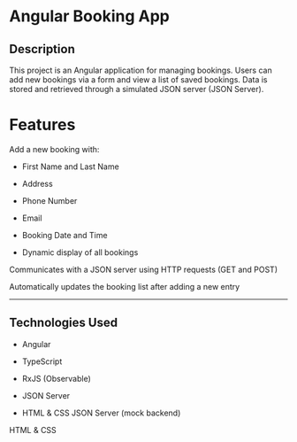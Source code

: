 # Angular Booking App


## Description

This project is an Angular application for managing bookings. Users can add new bookings via a form and view a list of saved bookings. Data is stored and retrieved through a simulated JSON server (JSON Server).

# Features

Add a new booking with:

- First Name and Last Name

- Address

- Phone Number

- Email

- Booking Date and Time

- Dynamic display of all bookings

Communicates with a JSON server using HTTP requests (GET and POST)

Automatically updates the booking list after adding a new entry

---

## Technologies Used

- Angular

- TypeScript

- RxJS (Observable)

- JSON Server

- HTML & CSS
JSON Server (mock backend)

HTML & CSS
